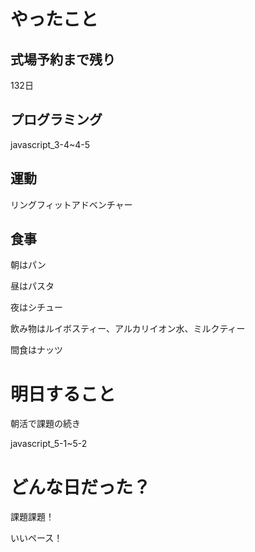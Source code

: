 # やったこと

## 式場予約まで残り

132日

## プログラミング

javascript_3-4~4-5

## 運動
リングフィットアドベンチャー

## 食事

朝はパン

昼はパスタ

夜はシチュー

飲み物はルイボスティー、アルカリイオン水、ミルクティー

間食はナッツ

# 明日すること

朝活で課題の続き

javascript_5-1~5-2

# どんな日だった？

課題課題！

いいペース！
